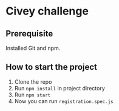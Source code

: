 # Civey challenge

## Prerequisite

Installed Git and npm.

## How to start the project

1. Clone the repo
1. Run `npm install` in project directory
1. Run `npm start`
1. Now you can run `registration.spec.js`